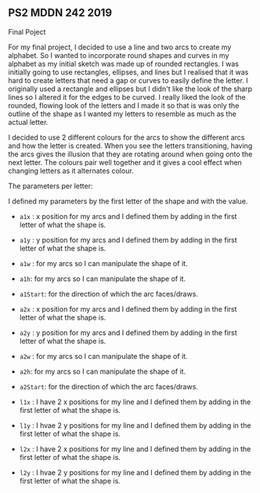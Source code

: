 ## PS2 MDDN 242 2019

Final Poject

For my final project, I decided to use a line and two arcs to create my alphabet. So I wanted to incorporate round shapes and curves in my alphabet as my initial sketch was made up of rounded rectangles. I was initially going to use rectangles, ellipses, and lines but I realised that it was hard to create letters that need a gap or curves to easily define the letter. I originally used a rectangle and ellipses but I didn't like the look of the sharp lines so I altered it for the edges to be curved. I really liked the look of the rounded, flowing look of the letters and I made it so that is was only the outline of the shape as I wanted my letters to resemble as much as the actual letter.

I decided to use 2 different colours for the arcs to show the different arcs and how the letter is created. When you see the letters transitioning, having the arcs gives the illusion that they are rotating around when going onto the next letter. The colours pair well together and it gives a cool effect when changing letters as it alternates colour.

The parameters per letter:

I defined my parameters by the first letter of the shape and with the value.

  * `a1x` : x position for my arcs and I defined them by adding in the first letter of what the shape is.
  * `a1y` : y position for my arcs and I defined them by adding in the first letter of what the shape is.
  * `a1w` : for my arcs so I can manipulate the shape of it.
  * `a1h`: for my arcs so I can manipulate the shape of it.
  * `a1Start`: for the direction of which the arc faces/draws.

  * `a2x` : x position for my arcs and I defined them by adding in the first letter of what the shape is.
  * `a2y` : y position for my arcs and I defined them by adding in the first letter of what the shape is.
  * `a2w` : for my arcs so I can manipulate the shape of it.
  * `a2h`: for my arcs so I can manipulate the shape of it.
  * `a2Start`: for the direction of which the arc faces/draws.
 
  * `l1x` : I have 2 x positions for my line and I defined them by adding in the first letter of what the shape is.
  * `l1y` : I hvae 2 y positions for my line and I defined them by adding in the first letter of what the shape is.

  * `l2x` : I have 2 x positions for my line and I defined them by adding in the first letter of what the shape is.
  * `l2y` : I hvae 2 y positions for my line and I defined them by adding in the first letter of what the shape is.

